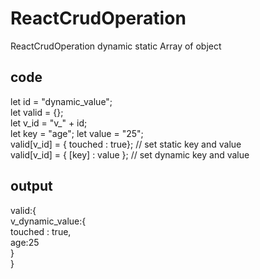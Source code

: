 
# ReactCrudOperation
ReactCrudOperation dynamic static Array of object 

code
---
  let id = "dynamic_value";<br />
  let valid = {};<br />
  let v_id = "v_" + id;<br />
  let key = "age";
  let value = "25";<br />
  valid[v_id] = { touched : true}; // set static key and value<br />
  valid[v_id] = { [key] : value }; // set dynamic key and value<br />

output
-----
valid:{<br />
		v_dynamic_value:{ <br />
			touched : true, <br />
			age:25 <br />
	 }<br />
}<br />
